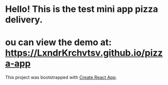 # Hello! This is the test mini app pizza delivery.
# ou can view the demo at: https://LxndrKrchvtsv.github.io/pizza-app
This project was bootstrapped with [Create React App](https://github.com/facebook/create-react-app).
